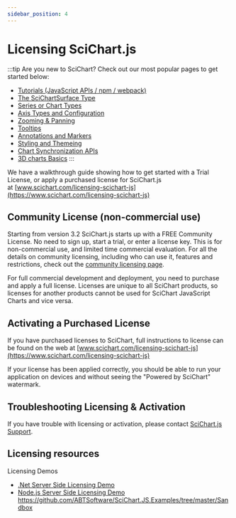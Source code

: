 ```yaml
---
sidebar_position: 4
---
```


# Licensing SciChart.js

:::tip
Are you new to SciChart? Check out our most popular pages to get started below:

* [Tutorials (JavaScript APIs / npm / webpack)](/docs/get-started/tutorials-js-npm-webpack/tutorial-01-setting-up-npm-project-with-scichart-js)
* [The SciChartSurface Type](/docs/2d-charts/surface/scichart-surface-type-overview)        
* [Series or Chart Types](/docs/2d-charts/chart-types/renderable-series-api-overview)
* [Axis Types and Configuration](/docs/2d-charts/axis-api/axis-api-overview)
* [Zooming & Panning](/docs/2d-charts/chart-modifier-api/zooming-and-panning/zoom-pan-modifier)
* [Tooltips](/docs/2d-charts/chart-modifier-api/rollover-modifier)
* [Annotations and Markers](/docs/2d-charts/annotations-api/annotations-api-overview)
* [Styling and Themeing](/docs/2d-charts/styling-and-theming/theme-manager-api)
* [Chart Synchronization APIs](/docs/2d-charts/chart-synchronization-api/synchronizing-multiple-charts)
* [3D charts Basics](/docs/3d-charts/scichart-3d-basics/scichart-3d-basics-overview)
:::

We have a walkthrough guide showing how to get started with a Trial License, or apply a purchased license for SciChart.js at [www.scichart.com/licensing-scichart-js](https://www.scichart.com/licensing-scichart-js)

Community License (non-commercial use)
-------------

Starting from version 3.2 SciChart.js starts up with a FREE Community License.  No need to sign up, start a trial, or enter a license key.  This is for non-commercial use, and limited time commercial evaluation.  For all the details on community licensing, including who can use it, features and restrictions, check out the [community licensing page](https://www.scichart.com/community-licensing/).

For full commercial development and deployment, you need to purchase and apply a full license.  Licenses are unique to all SciChart products, so licenses for another products cannot be used for SciChart JavaScript Charts and vice versa.

Activating a Purchased License
------------------------------

If you have purchased licenses to SciChart, full instructions to license can be found on the web at [www.scichart.com/licensing-scichart-js](https://www.scichart.com/licensing-scichart-js)

If your license has been applied correctly, you should be able to run your application on devices and without seeing the "Powered by SciChart" watermark.

Troubleshooting Licensing & Activation
--------------------------------------

If you have trouble with licensing or activation, please contact [SciChart.js Support](https://support.scichart.com/index.php?/Tickets/Submit).

Licensing resources
-------------------

Licensing Demos
- [.Net Server Side Licensing Demo](https://github.com/abtsoftware/SciChart.JS.Examples/tree/master/AdvancedLicensing/dotnet-server-licensing)
- [Node.js Server Side Licensing Demo](https://github.com/ABTSoftware/SciChart.JS.Examples/tree/master/AdvancedLicensing/nodejs-server-licensing)
https://github.com/ABTSoftware/SciChart.JS.Examples/tree/master/Sandbox
